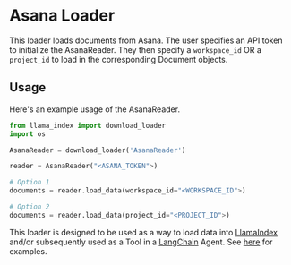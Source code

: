 # Asana Loader

This loader loads documents from Asana. The user specifies an API token to initialize the AsanaReader. They then specify a `workspace_id` OR a `project_id` to load in the corresponding Document objects.

## Usage

Here's an example usage of the AsanaReader.

```python
from llama_index import download_loader
import os

AsanaReader = download_loader('AsanaReader')

reader = AsanaReader("<ASANA_TOKEN">)

# Option 1
documents = reader.load_data(workspace_id="<WORKSPACE_ID">)

# Option 2
documents = reader.load_data(project_id="<PROJECT_ID">)

```

This loader is designed to be used as a way to load data into [LlamaIndex](https://github.com/jerryjliu/llama_index/tree/main/llama_index) and/or subsequently used as a Tool in a [LangChain](https://github.com/hwchase17/langchain) Agent. See [here](https://github.com/emptycrown/llama-hub/tree/main) for examples.